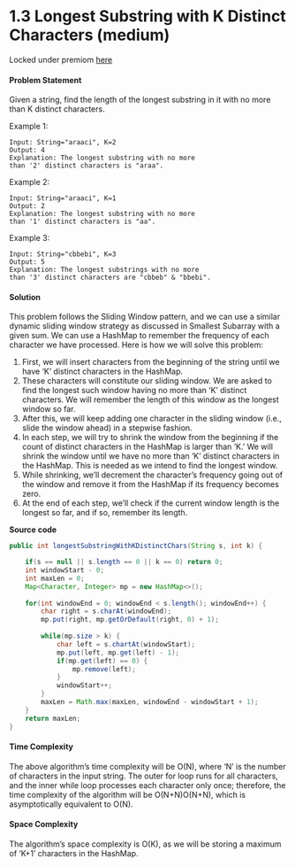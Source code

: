 # 1.3 Longest Substring with K Distinct Characters \(medium\)
Locked under premiom [here](https://leetcode.com/problems/longest-substring-with-at-most-k-distinct-characters/description/)

#### Problem Statement

Given a string, find the length of the longest substring in it with no more than K distinct characters.

Example 1:

```text
Input: String="araaci", K=2
Output: 4
Explanation: The longest substring with no more 
than '2' distinct characters is "araa".
```

Example 2:

```text
Input: String="araaci", K=1
Output: 2
Explanation: The longest substring with no more 
than '1' distinct characters is "aa".
```

Example 3:

```text
Input: String="cbbebi", K=3
Output: 5
Explanation: The longest substrings with no more 
than '3' distinct characters are "cbbeb" & "bbebi".
```

#### Solution

This problem follows the Sliding Window pattern, and we can use a similar dynamic sliding window strategy as discussed in Smallest Subarray with a given sum. We can use a HashMap to remember the frequency of each character we have processed. Here is how we will solve this problem:

1. First, we will insert characters from the beginning of the string until we have ‘K’ distinct characters in the HashMap.
2. These characters will constitute our sliding window. We are asked to find the longest such window having no more than ‘K’ distinct characters. We will remember the length of this window as the longest window so far.
3. After this, we will keep adding one character in the sliding window \(i.e., slide the window ahead\) in a stepwise fashion.
4. In each step, we will try to shrink the window from the beginning if the count of distinct characters in the HashMap is larger than ‘K.’ We will shrink the window until we have no more than ‘K’ distinct characters in the HashMap. This is needed as we intend to find the longest window.
5. While shrinking, we’ll decrement the character’s frequency going out of the window and remove it from the HashMap if its frequency becomes zero.
6. At the end of each step, we’ll check if the current window length is the longest so far, and if so, remember its length.

**Source code**

```java
public int longestSubstringWithKDistinctChars(String s, int k) {

    if(s == null || s.length == 0 || k == 0) return 0;
    int windowStart - 0;
    int maxLen = 0;
    Map<Character, Integer> mp = new HashMap<>();
    
    for(int windowEnd = 0; windowEnd < s.length(); windowEnd++) {
        char right = s.charAt(windowEnd);
        mp.put(right, mp.getOrDefault(right, 0) + 1);
        
        while(mp.size > k) {
            char left = s.chartAt(windowStart);
            mp.put(left, mp.get(left) - 1);
            if(mp.get(left) == 0) {
                mp.remove(left);
            }
            windowStart++;
        }
        maxLen = Math.max(maxLen, windowEnd - windowStart + 1);
    }
    return maxLen;
}
```

#### Time Complexity

The above algorithm’s time complexity will be O\(N\), where ‘N’ is the number of characters in the input string. The outer for loop runs for all characters, and the inner while loop processes each character only once; therefore, the time complexity of the algorithm will be O\(N+N\)O\(N+N\), which is asymptotically equivalent to O\(N\).

#### Space Complexity

The algorithm’s space complexity is O\(K\), as we will be storing a maximum of ‘K+1’ characters in the HashMap.

